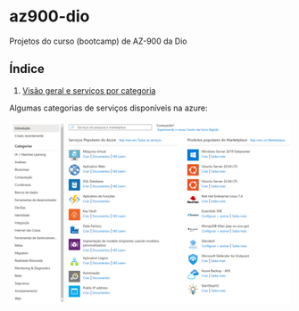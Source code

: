 # az900-dio
Projetos do curso (bootcamp) de AZ-900 da Dio

## Índice

1. [Visão geral e serviços por categoria](https://github.com/henriquebjr/az900-dio/blob/main/1_localiza%C3%A7%C3%A3o_servi%C3%A7os.md)

Algumas categorias de serviços disponíveis na azure:

![](https://raw.githubusercontent.com/henriquebjr/az900-dio/main/resources/categories.png)